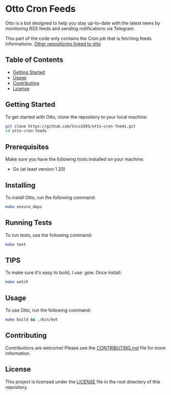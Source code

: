 # Otto Cron Feeds

Otto is a bot designed to help you stay up-to-date with the latest news by monitoring RSS feeds and sending notifications via Telegram.

This part of the code only contains the Cron job that is fetching feeds informations.
[Other repositories linked to otto](https://github.com/Vico1993?tab=repositories&q=otto&type=&language=&sort=)

## Table of Contents

-   [Getting Started](#getting-started)
-   [Usage](#usage)
-   [Contributing](#contributing)
-   [License](#license)

## Getting Started

To get started with Otto, clone the repository to your local machine:

```sh
git clone https://github.com/Vico1993/otto-cron-feeds.git
cd otto-cron-feeds
```

## Prerequisites

Make sure you have the following tools installed on your machine:

-   Go (at least version 1.20)

## Installing

To install Otto, run the following command:

```sh
make ensure_deps
```

## Running Tests

To run tests, use the following command:

```sh
make test
```

## TIPS

To make sure it's easy to build, I use: gow. Once install:

```sh
make watch
```

## Usage

To use Otto, run the following command:

```sh
make build && ./bin/bot
```

## Contributing

Contributions are welcome! Please see the [CONTRIBUTING.md](./CONTRIBUTING.md) file for more information.

## License

This project is licensed under the [LICENSE](./LICENSE) file in the root directory of this repository.
